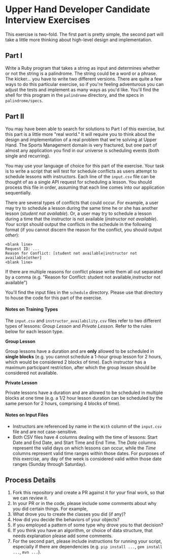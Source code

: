 # Upper Hand Developer Candidate Interview Exercises

This exercise is two-fold. The first part is pretty simple, the second part will take a little more thinking about high-level design and implementation.

## Part I
Write a Ruby program that takes a string as input and determines whether or not the string is a palindrome. The string could be a word or a phrase. The kicker... you have to write two different versions. There are quite a few ways to do this particular exercise, so if you're feeling adventurous you can adjust the tests and implement as many ways as you'd like. You'll find the shell for this program in the `palindrome` directory, and the specs in `palindrome/specs`.

## Part II
You may have been able to search for solutions to Part I of this exercise, but this part is a little more "real world." It will require you to think about the design and implementation of a real problem that we're solving at Upper Hand. The Sports Management domain is very fractured, but one part of almost any application you find in our universe is scheduling events (both single and recurring).

You may use your language of choice for this part of the exercise. Your task is to write a script that will test for schedule conflicts as users attempt to schedule lessons with instructors. Each line of the `input.csv` file can be thought of as a single API request for scheduling a lesson. You should process this file in order, assuming that each line comes into our application sequentially.

There are several types of conflicts that could occur. For example, a user may try to schedule a lesson during the same time he or she has another lesson (_student not available_). Or, a user may try to schedule a lesson during a time that the instructor is not available (_instructor not available_). Your script should output the conflicts in the schedule in the following format (if you cannot discern the reason for the conflict, you should output _other_):

    <blank line>
    Request ID: ...
    Reason for Conflict: [student not available|instructor not available|other]
    <blank line>

If there are multiple reasons for conflict please write them all out separated by a comma (e.g. "Reason for Conflict: student not available,instructor not available")

You'll find the input files in the `schedule` directory. Please use that directory to house the code for this part of the exercise.

#### Notes on Training Types

The `input.csv` and `instructor_availability.csv` files refer to two different types of lessons: _Group Lesson_ and _Private Lesson_. Refer to the rules below for each lesson type.

**Group Lesson**

Group lessons have a duration and are **only** allowed to be scheduled in **single blocks** (e.g. you cannot schedule a 1-hour group lesson for 2 hours, which would be considered 2 blocks of time). Each instructor has a maximum participant restriction, after which the group lesson should be considered not available.


**Private Lesson**

Private lessons have a duration and are allowed to be scheduled in multiple blocks at one time (e.g. a 1/2 hour lesson duration can be scheduled by the same person for 2 hours, comprising 4 blocks of time).

#### Notes on Input Files

- Instructors are referenced by name in the `With` column of the `input.csv` file and are not case-sensitive.
- Both CSV files have 4 columns dealing with the time of lessons: Start Date and End Date, and Start Time and End Time. The _Date_ columns represent the valid days on which lessons can occur, while the _Time_ columns represent valid time ranges within those dates. For purposes of this exercise, any day of the week is considered valid within those date ranges (Sunday through Saturday).

## Process Details
1. Fork this repository and create a PR against it for your final work, so that we can review it.
2. In your PR or in the code, please include some comments about why you did certain things. For example,
  1. What drove you to create the classes you did (if any)?
  2. How did you decide the behaviors of your objects?
  3. If you employed a pattern of some type why drove you to that decision?
  4. If you think you have an algorithm, or choice of data structure, that needs explanation please add some comments.
3. For the second part, please include instructions for running your script, especially if there are dependencies (e.g. `pip install ...`, `gem install ...`, `mvn ...`).
